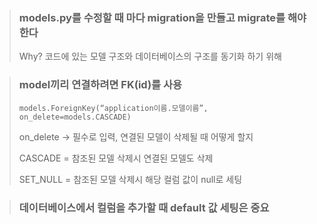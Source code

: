 > ### models.py를 수정할 때 마다 migration을 만들고 migrate를 해야한다
>
> Why? 코드에 있는 모델 구조와 데이터베이스의 구조를 동기화 하기 위해

> ### model끼리 연결하려면 FK(id)를 사용
>
> `models.ForeignKey(“application이름.모델이름”, on_delete=models.CASCADE)`
> 
> on_delete -> 필수로 입력, 연결된 모델이 삭제될 때 어떻게 할지
> 
> CASCADE = 참조된 모델 삭제시 연결된 모델도 삭제
> 
> SET_NULL = 참조된 모델 삭제시 해당 컬럼 값이 null로 세팅
 
> ### 데이터베이스에서 컬럼을 추가할 때 default 값 세팅은 중요
